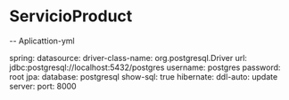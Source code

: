 # ServicioProduct

-- Aplicattion-yml
  
spring:
  datasource:
    driver-class-name: org.postgresql.Driver
    url: jdbc:postgresql://localhost:5432/postgres
    username: postgres
    password: root
  jpa:
    database: postgresql
    show-sql: true
    hibernate:
      ddl-auto: update
server:
  port: 8000
